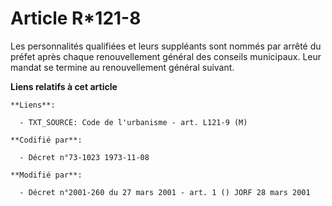 # Article R*121-8

Les personnalités qualifiées et leurs suppléants sont nommés par arrêté du préfet après chaque renouvellement général des
conseils municipaux. Leur mandat se termine au renouvellement général suivant.

**Liens relatifs à cet article**

	**Liens**:

	  - TXT_SOURCE: Code de l'urbanisme - art. L121-9 (M)

	**Codifié par**:

	  - Décret n°73-1023 1973-11-08

	**Modifié par**:

	  - Décret n°2001-260 du 27 mars 2001 - art. 1 () JORF 28 mars 2001
